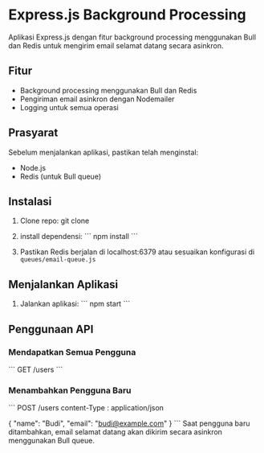 # Express.js Background Processing
Aplikasi Express.js dengan fitur background processing menggunakan Bull dan Redis untuk mengirim email selamat datang secara asinkron.

## Fitur

- Background processing menggunakan Bull dan Redis
- Pengiriman email asinkron dengan Nodemailer
- Logging untuk semua operasi

## Prasyarat

Sebelum menjalankan aplikasi, pastikan telah menginstal: 
- Node.js
- Redis (untuk Bull queue)

## Instalasi

1. Clone repo:
    git clone

2. install dependensi:
    \`\`\`
    npm install
    \`\`\`

3. Pastikan Redis berjalan di localhost:6379 atau sesuaikan konfigurasi di `queues/email-queue.js`

## Menjalankan Aplikasi

1. Jalankan aplikasi:
    \`\`\`
    npm start
    \`\`\`

## Penggunaan API

### Mendapatkan Semua Pengguna
\`\`\`
GET /users
\`\`\`

### Menambahkan Pengguna Baru
\`\`\`
POST /users
content-Type : application/json

{
    "name": "Budi",
    "email": "budi@example.com"
}
\`\`\`
Saat pengguna baru ditambahkan, email selamat datang akan dikirim secara asinkron menggunakan Bull queue.